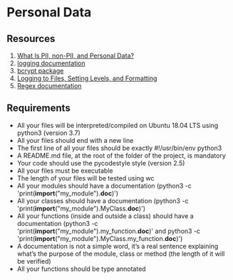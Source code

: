 # Personal Data

## Resources
1. [What Is PII, non-PII, and Personal Data?](https://piwik.pro/blog/what-is-pii-personal-data/)
2. [logging documentation](https://docs.python.org/3/library/logging.html)
3. [bcrypt package](https://github.com/pyca/bcrypt/)
4. [Logging to Files, Setting Levels, and Formatting](https://www.youtube.com/watch?v=-ARI4Cz-awo)
5. [Regex documentation](https://docs.python.org/3/library/re.html)

## Requirements
* All your files will be interpreted/compiled on Ubuntu 18.04 LTS using python3 (version 3.7)
* All your files should end with a new line
* The first line of all your files should be exactly #!/usr/bin/env python3
* A README.md file, at the root of the folder of the project, is mandatory
* Your code should use the pycodestyle style (version 2.5)
* All your files must be executable
* The length of your files will be tested using wc
* All your modules should have a documentation (python3 -c 'print(__import__("my_module").__doc__)')
* All your classes should have a documentation (python3 -c 'print(__import__("my_module").MyClass.__doc__)')
* All your functions (inside and outside a class) should have a documentation (python3 -c 'print(__import__("my_module").my_function.__doc__)' and python3 -c 'print(__import__("my_module").MyClass.my_function.__doc__)')
* A documentation is not a simple word, it’s a real sentence explaining what’s the purpose of the module, class or method (the length of it will be verified)
* All your functions should be type annotated